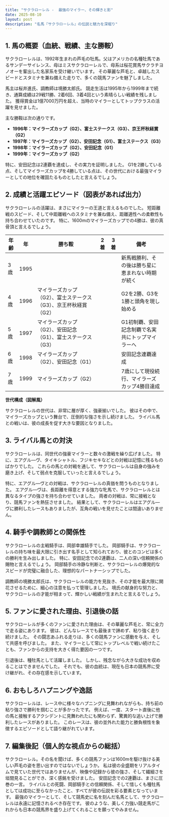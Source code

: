 ```yaml
---
title: "サクラローレル -  最強のマイラー、その輝きと影"
date: 2025-08-10
layout: post
description: "名馬『サクラローレル』の伝説と魅力を深堀り"
---
```


## 1. 馬の概要（血統、戦績、主な勝鞍）

サクラローレルは、1992年生まれの芦毛の牡馬。父はアメリカの名種牡馬であるサンデーサイレンス、母はミスサクラローレルで、母系は桜花賞馬サクラチヨノオーを輩出した名家系を受け継いでいます。  その華麗な芦毛と、卓越したスピードとスタミナを兼ね備えた走りで、多くの競馬ファンを魅了しました。

馬主は桜井進氏、調教師は境勝太郎氏。  競走生活は1995年から1999年まで続き、通算成績は29戦11勝、2着6回、3着4回という素晴らしい戦績を残しました。  獲得賞金は1億7000万円を超え、当時のマイラーとしてトップクラスの活躍を見せました。

主な勝鞍は次の通りです。

* **1996年：マイラーズカップ（G2）、富士ステークス（G3）、京王杯秋経賞（G2）**
* **1997年：マイラーズカップ（G2）、安田記念（G1）、富士ステークス（G3）**
* **1998年：マイラーズカップ（G2）、安田記念（G1）**
* **1999年：マイラーズカップ（G2）**


特に、安田記念は2連覇を達成し、その実力を証明しました。  G1を2勝している点、そしてマイラーズカップを4勝している点は、その世代における最強マイラーとしての地位を確固たるものとしたと言えるでしょう。


## 2. 成績と活躍エピソード（図表があれば出力）

サクラローレルの活躍は、まさにマイラーの王道と言えるものでした。  短距離戦のスピード、そして中距離戦へのスタミナを兼ね備え、距離適性への柔軟性も持ち合わせていたのです。  特に、1600mのマイラーズカップでの4勝は、彼の真骨頂と言えるでしょう。

| 年齢 | 年  | 勝ち鞍                               | 2着                                  | 3着                                  | 備考                                      |
|------|-----|---------------------------------------|----------------------------------------|----------------------------------------|-------------------------------------------|
| 3歳  | 1995 |                                       |                                        |                                        | 新馬戦勝利、その後は勝ち星に恵まれない時期が続く |
| 4歳  | 1996 | マイラーズカップ（G2）、富士ステークス（G3）、京王杯秋経賞（G2） |                                        |                                        | G2を2勝、G3を1勝と頭角を現し始める           |
| 5歳  | 1997 | マイラーズカップ（G2）、安田記念（G1）、富士ステークス（G3） |                                        |                                        | G1初制覇、安田記念制覇で名実共にトップマイラーへ |
| 6歳  | 1998 | マイラーズカップ（G2）、安田記念（G1）     |                                        |                                        | 安田記念連覇達成                          |
| 7歳  | 1999 | マイラーズカップ（G2）                 |                                        |                                        | 7歳にして現役続行、マイラーズカップ4勝目達成       |


**世代構成（図解風）**

サクラローレルの世代は、非常に層が厚く、強豪揃いでした。  彼はその中で、マイラーズカップという舞台で、圧倒的な強さを示し続けました。  ライバル馬との戦いは、彼の成長を促す大きな要因となりました。


## 3. ライバル馬との対決

サクラローレルは、同世代の強豪マイラーと数々の激戦を繰り広げました。  特に、エアグル―ヴ、タイキシャトル、フジキセキなどとの対戦は記憶に残るものばかりでした。  これらの馬との対戦を通して、サクラローレルは自身の強みを磨き上げ、そして弱点を克服していったと言えるでしょう。

特に、エアグル―ヴとの対戦は、サクラローレルの真価を問うものとなりました。  エアグル―ヴは、長距離を得意とする強力な牝馬で、サクラローレルとは異なるタイプの強さを持ち合わせていました。  両者の対戦は、常に接戦となり、競馬ファンを熱狂させました。  結果として、サクラローレルはエアグル―ヴに勝利したレースもありましたが、互角の戦いを見せたことは間違いありません。


## 4. 騎手や調教師との関係性

サクラローレルの主戦騎手は、岡部幸雄騎手でした。  岡部騎手は、サクラローレルの持ち味を最大限に引き出す名手として知られており、彼とのコンビは多くの勝利を生み出しました。  特に、安田記念での2連覇は、二人の深い信頼関係の賜物と言えるでしょう。  岡部騎手の冷静な判断と、サクラローレルの爆発的なスピードが完璧に融合した、理想的なパートナーシップでした。

調教師の境勝太郎氏は、サクラローレルの能力を見抜き、その才能を最大限に開花させるために、細心の注意を払って管理しました。  境氏の献身的な努力と、サクラローレルの才能が相まって、輝かしい戦績が生まれたと言えるでしょう。


## 5. ファンに愛された理由、引退後の話

サクラローレルが多くのファンに愛された理由は、その華麗な芦毛と、常に全力で走る姿にあります。  彼は、どんなレースでも最後まで諦めず、粘り強く走り続けました。  その闘志あふれる走りは、多くの競馬ファンに感動を与え、そして共感を呼びました。  また、マイラーとして常にトップレベルで戦い続けたことも、ファンからの支持を大きく得た要因の一つです。

引退後は、種牡馬として活躍しました。  しかし、残念ながら大きな成功を収めることはできませんでした。  それでも、彼の血統は、現在も日本の競馬界に受け継がれ、その存在感を示しています。


## 6. おもしろハプニングや逸話

サクラローレルは、レース中に様々なハプニングに見舞われながらも、持ち前の粘り強さで勝利を掴むことが多かったです。  例えば、一度、スタート直後に他の馬と接触するアクシデントに見舞われたにも関わらず、驚異的な追い上げで勝利したレースがありました。  このレースは、彼の並外れた能力と勝負根性を象徴するエピソードとして語り継がれています。


## 7. 編集後記（個人的な視点からの総括）

サクラローレル。その名を聞けば、多くの競馬ファンは1600mを駆け抜ける美しい芦毛の姿を思い出すのではないでしょうか。  私は彼の全盛期をリアルタイムで見ていた世代ではありませんが、映像や記録から彼の強さ、そして繊細さを垣間見ることができ、深く感銘を受けました。  安田記念での2連覇は、まさに圧巻の一言。  ライバルとの死闘、岡部騎手との信頼関係、そして惜しくも種牡馬としては成功に至らなかったこと、すべてが彼の伝説を彩る要素となっています。  最強のマイラーとして、そして競馬史に名を刻んだ名馬として、サクラローレルは永遠に記憶されるべき存在です。  彼のような、美しく力強い競走馬がこれからも日本の競馬界を盛り上げてくれることを願ってやみません。
